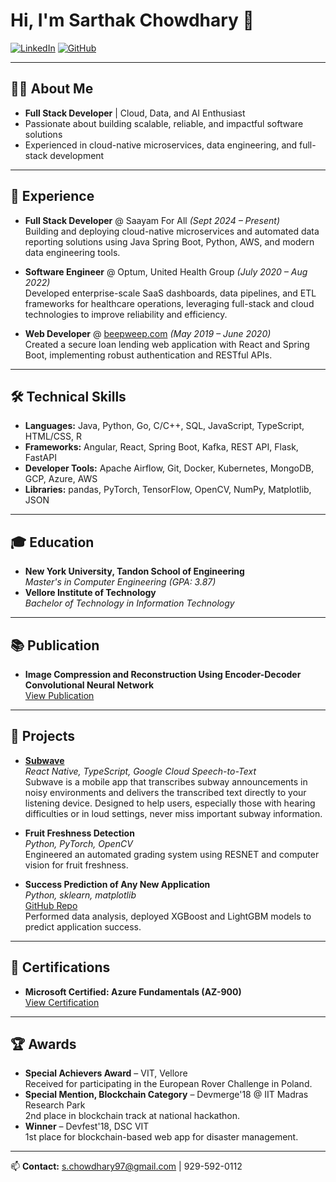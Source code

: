 # Hi, I'm Sarthak Chowdhary 👋

[![LinkedIn](https://img.shields.io/badge/LinkedIn-blue?logo=linkedin&style=flat-square)](https://www.linkedin.com/in/sarthak-chowdhary/)
[![GitHub](https://img.shields.io/badge/GitHub-181717?logo=github&style=flat-square)](https://github.com/s-chowdhary)

---

## 👨‍💻 About Me

- **Full Stack Developer** | Cloud, Data, and AI Enthusiast
- Passionate about building scalable, reliable, and impactful software solutions
- Experienced in cloud-native microservices, data engineering, and full-stack development

---

## 💼 Experience

- **Full Stack Developer** @ Saayam For All _(Sept 2024 – Present)_  
  Building and deploying cloud-native microservices and automated data reporting solutions using Java Spring Boot, Python, AWS, and modern data engineering tools.

- **Software Engineer** @ Optum, United Health Group _(July 2020 – Aug 2022)_  
  Developed enterprise-scale SaaS dashboards, data pipelines, and ETL frameworks for healthcare operations, leveraging full-stack and cloud technologies to improve reliability and efficiency.

- **Web Developer** @ [beepweep.com](https://beepweep.com) _(May 2019 – June 2020)_  
  Created a secure loan lending web application with React and Spring Boot, implementing robust authentication and RESTful APIs.

---

## 🛠️ Technical Skills

- **Languages:** Java, Python, Go, C/C++, SQL, JavaScript, TypeScript, HTML/CSS, R
- **Frameworks:** Angular, React, Spring Boot, Kafka, REST API, Flask, FastAPI
- **Developer Tools:** Apache Airflow, Git, Docker, Kubernetes, MongoDB, GCP, Azure, AWS
- **Libraries:** pandas, PyTorch, TensorFlow, OpenCV, NumPy, Matplotlib, JSON

---

## 🎓 Education

- **New York University, Tandon School of Engineering**  
  _Master's in Computer Engineering (GPA: 3.87)_
- **Vellore Institute of Technology**  
  _Bachelor of Technology in Information Technology_

---

## 📚 Publication

- **Image Compression and Reconstruction Using Encoder-Decoder Convolutional Neural Network**  
  [View Publication](https://link.springer.com/chapter/10.1007/978-981-15-5400-1_80)

---

## 🚀 Projects

- **[Subwave](https://github.com/s-chowdhary/Subwave)**  
  _React Native, TypeScript, Google Cloud Speech-to-Text_  
  Subwave is a mobile app that transcribes subway announcements in noisy environments and delivers the transcribed text directly to your listening device. Designed to help users, especially those with hearing difficulties or in loud settings, never miss important subway information.

- **Fruit Freshness Detection**  
  _Python, PyTorch, OpenCV_  
  Engineered an automated grading system using RESNET and computer vision for fruit freshness.

- **Success Prediction of Any New Application**  
  _Python, sklearn, matplotlib_  
  [GitHub Repo](https://github.com/s-chowdhary/App-success-prediction)  
  Performed data analysis, deployed XGBoost and LightGBM models to predict application success.

---

## 🏅 Certifications

- **Microsoft Certified: Azure Fundamentals (AZ-900)**  
  [View Certification](https://learn.microsoft.com/api/credentials/share/en-us/SarthakChowdhary-2376/176C5C485637ED5F?sharingId=FFD496BC277A9E38)

---

## 🏆 Awards

- **Special Achievers Award** – VIT, Vellore  
  Received for participating in the European Rover Challenge in Poland.
- **Special Mention, Blockchain Category** – Devmerge'18 @ IIT Madras Research Park  
  2nd place in blockchain track at national hackathon.
- **Winner** – Devfest'18, DSC VIT  
  1st place for blockchain-based web app for disaster management.

---

📫 **Contact:** s.chowdhary97@gmail.com | 929-592-0112 